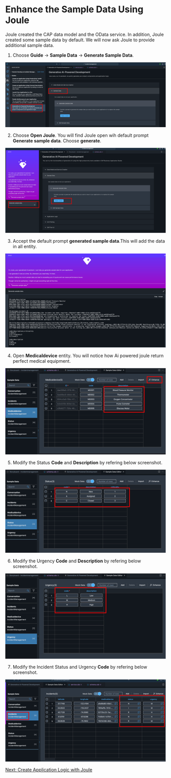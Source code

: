 # Enhance the Sample Data Using Joule

Joule created the CAP data model and the OData service. In addition, Joule created some sample data by default. We will now ask Joule to provide additional sample data.

1. Choose **Guide** -> **Sample Data** -> **Generate Sample Data**.

![](./images/guide.png)

2. Choose **Open Joule**. You will find Joule open wih default prompt **Generate sample data**. Choose **generate**.

![](./images/openjoule.png)

3. Accept the default prompt **generated sample data**.This will add the data in all entity.

![](./images/acceptdata.png)

4. Open **Medicaldevice** entity. You will notice how Ai powered joule return perfect medical equipment.

![](./images/medical.png)

5. Modify the Status **Code** and **Description** by refering below screenshot.

![](./images/adaptstatuscode.png)

6. Modify the Urgency **Code** and **Description** by refering below screenshot.

![](./images/adapturgency.png)

7. Modify the Incident Status and Urgency **Code** by refering below screenshot.

![](./images/adaptincident.png)

[Next: Create Application Logic with Joule](../applogic/README.md)